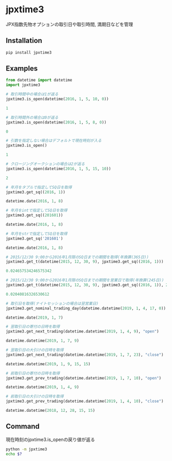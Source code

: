 # jpxtime3

JPX指数先物オプションの取引日や取引時間, 満期日などを管理

## Installation

```bash
pip install jpxtime3
```

## Examples

```python
from datetime import datetime
import jpxtime3

# 取引時間中の場合は1が返る
jpxtime3.is_open(datetime(2016, 1, 5, 10, 0))
```

```python
1
```

```python
# 取引時間外の場合は0が返る
jpxtime3.is_open(datetime(2016, 1, 5, 8, 0))
```

```python
0
```

```python
# 引数を指定しない場合はデフォルトで現在時刻が入る
jpxtime3.is_open()
```

```python
1
```

```python
# クロージングオークションの場合は2が返る
jpxtime3.is_open(datetime(2016, 1, 5, 15, 10))
```

```python
2
```

```python
# 年月をタプルで指定してSQ日を取得
jpxtime3.get_sq((2016, 1))
```

```python
datetime.date(2016, 1, 8)
```

```python
# 年月をintで指定してSQ日を取得
jpxtime3.get_sq((201601))
```

```python
datetime.date(2016, 1, 8)
```

```python
# 年月をstrで指定してSQ日を取得
jpxtime3.get_sq('201601')
```

```python
datetime.date(2016, 1, 8)
```

```python
# 2015/12/30 9:00から2016年1月限のSQ日までの期間を取得(年換算(365日))
jpxtime3.get_t(datetime(2015, 12, 30, 9), jpxtime3.get_sq((2016, 1)))
```

```python
0.024657534246575342
```

```python
# 2015/12/30 9:00から2016年1月限のSQ日までの期間を営業日で取得(年換算(245日))
jpxtime3.get_t(datetime(2015, 12, 30, 9), jpxtime3.get_sq((2016, 1)), 245)
```

```python
0.02040816326530612
```

```python
# 取引日を取得(ナイトセッションの場合は翌営業日)
jpxtime3.get_nominal_trading_day(datetime.datetime(2019, 1, 4, 17, 0))
```

```python
datetime.date(2019, 1, 7)
```

```python
# 翌取引日の寄付の日時を取得
jpxtime3.get_next_trading(datetime.datetime(2019, 1, 4, 9), "open")
```

```python
datetime.datetime(2019, 1, 7, 9)
```

```python
# 翌取引日の大引けの日時を取得
jpxtime3.get_next_trading(datetime.datetime(2019, 1, 7, 23), "close")
```

```python
datetime.datetime(2019, 1, 9, 15, 15)
```

```python
# 前取引日の寄付の日時を取得
jpxtime3.get_prev_trading(datetime.datetime(2019, 1, 7, 10), "open")
```

```python
datetime.datetime(2019, 1, 4, 9)
```

```python
# 前取引日の大引けの日時を取得
jpxtime3.get_prev_trading(datetime.datetime(2019, 1, 4, 10), "close")
```

```python
datetime.datetime(2018, 12, 28, 15, 15)
```

## Command

現在時刻のjpxtime3.is_openの戻り値が返る

```bash
python -m jpxtime3
echo $?
```